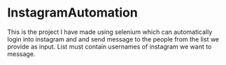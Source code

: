 # InstagramAutomation
This is the project I have made using selenium which can automatically login into instagram and and send message to the people from the list we provide as input.
List must contain usernames of instagram we want to message. 
